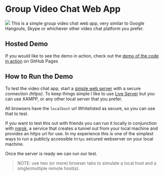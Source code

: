 # Group Video Chat Web App
![](https://miro.medium.com/max/1400/1*XEu9XT-U1RKmuTtz8k3qMQ.png)
This is a simple group video chat web app, very similar to Google Hangouts, Skype or whichever other video chat platform you prefer.

## Hosted Demo ##
If you would like to see the demo in action, check out the [demo of the code in action](https://digitallysavvy.github.io/group-video-chat/) on GitHub Pages 

## How to Run the Demo ##
To test the video chat app, start a [simple web server](https://developer.mozilla.org/en-US/docs/Learn/Common_questions/set_up_a_local_testing_server) with a secure connection _(https)_. To keep things simple I like to use [Live Server](https://marketplace.visualstudio.com/items?itemName=ritwickdey.LiveServer) but you can use XAMPP, or any other local server that you prefer.

All browsers have the `localhost` url Whitelisted as secure, so you can use that to test. 

If you want to test this out with friends you can run it locally in conjunction with [ngrok](https://ngrok.com), a service that creates a tunnel out from your local machine and provides an https url for use. In my experience this is one of the simplest ways to run a publicly accessible `https` secured webserver on your local machine. 

Once the server is ready we can run our test.

>NOTE: use two (or more) browser tabs to simulate a local host and a single/multiple remote host(s).
